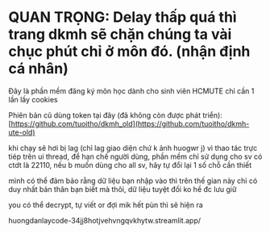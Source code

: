 # QUAN TRỌNG: Delay thấp quá thì trang dkmh sẽ chặn chúng ta vài chục phút chỉ ở môn đó. (nhận định cá nhân)
Đây là phần mềm đăng ký môn học dành cho sinh viên HCMUTE chỉ cần 1 lần lấy cookies

Phiên bản cũ dùng token tại đây (đã không còn được phát triển): [https://github.com/tuoitho/dkmh_old](https://github.com/tuoitho/dkmh-ute-old)

khi chạy sẽ hơi bị lag (chỉ lag giao diện chứ k ảnh huogwr j) vì thao tác trực tiép trên ui thread, 
để hạn chế người dùng, phần mềm chỉ sử dụng cho sv có ctdt là 22110, nếu b muốn dùng cho all sv, hãy tự đổi lại 1 số chỗ cần thiết

mình có thể đảm bảo rằng dữ liệu bạn nhập vào thì trên thế gian này chỉ có duy nhất bản thân bạn biết mà thôi, dữ liệu tuyệt đối ko hề đc lưu giữ

you có thể decrypt, tự viết or đợi mik hết pùn thì sẽ hiện ra

huongdanlaycode-34jj8hotjvehvngqvkhytw.streamlit.app/
